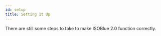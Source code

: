 ```yaml
---
id: setup
title: Setting It Up
---
```


There are still some steps to take to make ISOBlue 2.0 function correctly.

<!--truncate-->
